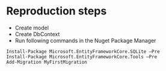# Reproduction steps

- Create model
- Create DbContext
- Run following commands in the Nuget Package Manager

```
Install-Package Microsoft.EntityFrameworkCore.SQLite –Pre
Install-Package Microsoft.EntityFrameworkCore.Tools –Pre
Add-Migration MyFirstMigration
```
